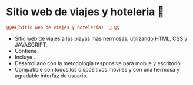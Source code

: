 # Sitio web de viajes y hoteleria   🌊

```diff
@@##(Sitio web de viajes y hotelería)  🌊 @@
```

- Sitio web de viajes a las playas más hermosas, utilizando HTML, CSS y JAVASCRIPT.
- Contiene .
- Incluye .
- Desarrollado con la metodología responsive para mobile y escritorio.
- Compatible con todos los dispositivos móviles y con una hermosa y agradable interfaz de usuario.
